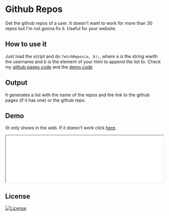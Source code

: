 # Github Repos
Get the github repos of a user. It doesn't want to work for more than 30 repos but I'm not gonna fix it. Useful for your website.

## How to use it
 Just load the script and do `fetchRepos(a, b);`, where a is the string wwith the username and b is the element of your html to append the list to. Check my [github pages code](https://github.com/jgc777/jgc777.github.io/blob/main/README.md) and the [demo code](https://github.com/jgc777/GitHub-repos/blob/main/demo/index.html)
## Output
 It generates a list with the name of the repos and the link to the github pages (if it has one) or the github repo.
 
## Demo
(It only shows in the web. If it doesn't work click [here](./demo/).
 <iframe src="./demo/" width="100%" height="auto">Error loading the demo</iframe>

## License
[![License](https://img.shields.io/github/license/jgc777/WhichNumber?style=for-the-badge)](./LICENSE)
